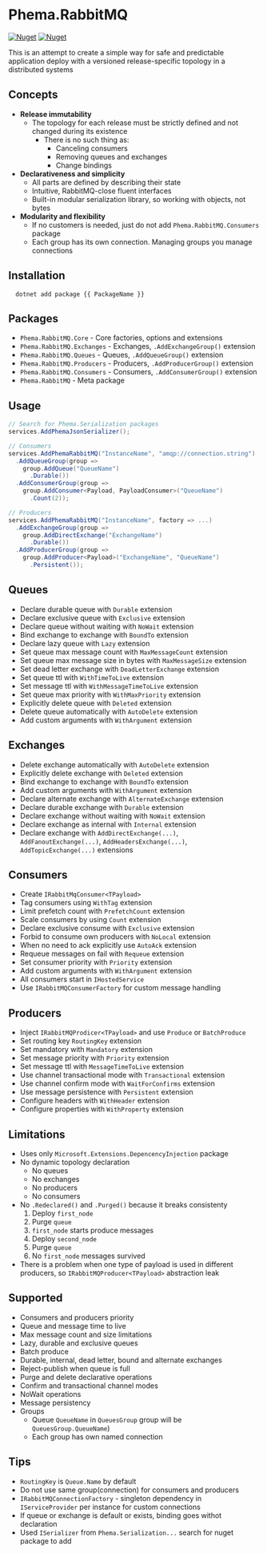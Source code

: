 # Phema.RabbitMQ

[![Nuget](https://img.shields.io/nuget/v/Phema.RabbitMQ.svg)](https://www.nuget.org/packages/Phema.RabbitMQ/3.0.0-preview3.0.3)
[![Nuget](https://img.shields.io/nuget/vpre/Phema.RabbitMQ.svg)](https://www.nuget.org/packages/Phema.RabbitMQ/3.0.0-preview3.0.3)

This is an attempt to create a simple way for safe and predictable application deploy with a versioned release-specific topology in a distributed systems

## Concepts

- **Release immutability**
  - The topology for each release must be strictly defined and not changed during its existence
    - There is no such thing as:
      - Canceling consumers
      - Removing queues and exchanges
      - Change bindings
- **Declarativeness and simplicity**
  - All parts are defined by describing their state
  - Intuitive, RabbitMQ-close fluent interfaces
  - Built-in modular serialization library, so working with objects, not bytes
- **Modularity and flexibility**
  - If no customers is needed, just do not add `Phema.RabbitMQ.Consumers` package
  - Each group has its own connection. Managing groups you manage connections

## Installation

```
  dotnet add package {{ PackageName }}
```

## Packages

- `Phema.RabbitMQ.Core` - Core factories, options and extensions
- `Phema.RabbitMQ.Exchanges` - Exchanges, `.AddExchangeGroup()` extension
- `Phema.RabbitMQ.Queues` - Queues, `.AddQueueGroup()` extension
- `Phema.RabbitMQ.Producers` - Producers, `.AddProducerGroup()` extension
- `Phema.RabbitMQ.Consumers` - Consumers, `.AddConsumerGroup()` extension
- `Phema.RabbitMQ` - Meta package

## Usage

```csharp
// Search for Phema.Serialization packages
services.AddPhemaJsonSerializer();

// Consumers
services.AddPhemaRabbitMQ("InstanceName", "amqp://connection.string")
  .AddQueueGroup(group =>
    group.AddQueue("QueueName")
      .Durable())
  .AddConsumerGroup(group =>
    group.AddConsumer<Payload, PayloadConsumer>("QueueName")
      .Count(2));

// Producers
services.AddPhemaRabbitMQ("InstanceName", factory => ...)
  .AddExchangeGroup(group =>
    group.AddDirectExchange("ExchangeName")
      .Durable())
  .AddProducerGroup(group =>
    group.AddProducer<Payload>("ExchangeName", "QueueName")
      .Persistent());
```

## Queues

- Declare durable queue with `Durable` extension
- Declare exclusive queue with `Exclusive` extension
- Declare queue without waiting with `NoWait` extension
- Bind exchange to exchange with `BoundTo` extension
- Declare lazy queue with `Lazy` extension
- Set queue max message count with `MaxMessageCount` extension
- Set queue max message size in bytes with `MaxMessageSize` extension
- Set dead letter exchange with `DeadLetterExchange` extension
- Set queue ttl with `WithTimeToLive` extension
- Set message ttl with `WithMessageTimeToLive` extension
- Set queue max priority with `WithMaxPriority` extension
- Explicitly delete queue with `Deleted` extension
- Delete queue automatically with `AutoDelete` extension
- Add custom arguments with `WithArgument` extension
  
## Exchanges

- Delete exchange automatically with `AutoDelete` extension
- Explicitly delete exchange with `Deleted` extension
- Bind exchange to exchange with `BoundTo` extension
- Add custom arguments with `WithArgument` extension
- Declare alternate exchange with `AlternateExchange` extension
- Declare durable exchange with `Durable` extension
- Declare exchange without waiting with `NoWait` extension
- Declare exchange as internal with `Internal` extension
- Declare exchange with `AddDirectExchange(...)`, `AddFanoutExchange(...)`, `AddHeadersExchange(...)`, `AddTopicExchange(...)` extensions

## Consumers

- Create `IRabbitMqConsumer<TPayload>`
- Tag consumers using `WithTag` extension
- Limit prefetch count with `PrefetchCount` extension
- Scale consumers by using `Count` extension
- Declare exclusive consume with `Exclusive` extension
- Forbid to consume own producers with `NoLocal` extension
- When no need to ack explicitly use `AutoAck` extension
- Requeue messages on fail with `Requeue` extension
- Set consumer priority with `Priority` extension
- Add custom arguments with `WithArgument` extension
- All consumers start in `IHostedService`
- Use `IRabbitMQConsumerFactory` for custom message handling

## Producers

- Inject `IRabbitMQProdicer<TPayload>` and use `Produce` or `BatchProduce`
- Set routing key `RoutingKey` extension
- Set mandatory with `Mandatory` extension
- Set message priority with `Priority` extension
- Set message ttl with `MessageTimeToLive` extension
- Use channel transactional mode with `Transactional` extension
- Use channel confirm mode with `WaitForConfirms` extension
- Use message persistence with `Persistent` extension
- Configure headers with `WithHeader` extension
- Configure properties with `WithProperty` extension

## Limitations

- Uses only `Microsoft.Extensions.DepencencyInjection` package
- No dynamic topology declaration
  - No queues
  - No exchanges
  - No producers
  - No consumers
- No `.Redeclared()` and `.Purged()` because it breaks consistenty
  1. Deploy `first_node`
  2. Purge `queue`
  3. `first_node` starts produce messages
  4. Deploy `second_node`
  5. Purge `queue`
  6. No `first_node` messages survived
- There is a problem when one type of payload is used in different producers, so `IRabbitMQProducer<TPayload>` abstraction leak


## Supported

- Consumers and producers priority
- Queue and message time to live
- Max message count and size limitations
- Lazy, durable and exclusive queues
- Batch produce
- Durable, internal, dead letter, bound and alternate exchanges
- Reject-publish when queue is full
- Purge and delete declarative operations
- Confirm and transactional channel modes
- NoWait operations
- Message persistency
- Groups
  - Queue `QueueName` in `QueuesGroup` group will be `QueuesGroup.QueueName`)
  - Each group has own named connection

## Tips

- `RoutingKey` is `Queue.Name` by default
- Do not use same group(connection) for consumers and producers
- `IRabbitMQConnectionFactory` - singleton dependency in `IServiceProvider` per instance for custom connections
- If queue or exchange is default or exists, binding goes withot declaration
- Used `ISerializer` from `Phema.Serialization...` search for nuget package to add
